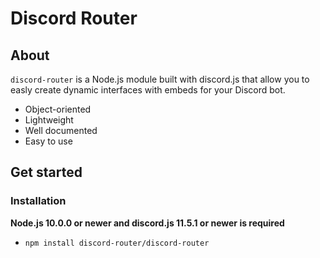 # Discord Router

## About

```discord-router``` is a Node.js module built with discord.js that allow you to easly create dynamic interfaces with embeds for your Discord bot.
- Object-oriented
- Lightweight
- Well documented
- Easy to use

## Get started

### Installation

**Node.js 10.0.0 or newer and discord.js 11.5.1 or newer is required**
- ```npm install discord-router/discord-router```

